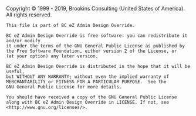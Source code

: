 ﻿Copyright © 1999 - 2019, Brookins Consulting (United States of America). All rights reserved.

    This file is part of BC eZ Admin Design Override.

    BC eZ Admin Design Override is free software: you can redistribute it and/or modify
    it under the terms of the GNU General Public License as published by
    the Free Software Foundation, either version 2 of the License, or
    (at your option) any later version.

    BC eZ Admin Design Override is distributed in the hope that it will be useful,
    but WITHOUT ANY WARRANTY; without even the implied warranty of
    MERCHANTABILITY or FITNESS FOR A PARTICULAR PURPOSE.  See the
    GNU General Public License for more details.

    You should have received a copy of the GNU General Public License
    along with BC eZ Admin Design Override in LICENSE. If not, see <http://www.gnu.org/licenses/>.
